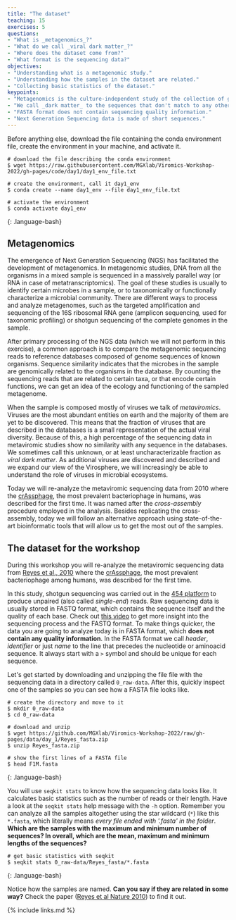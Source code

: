 ```yaml
---
title: "The dataset"
teaching: 15
exercises: 5
questions:
- "What is _metagenomics_?"
- "What do we call _viral dark matter_?"
- "Where does the dataset come from?"
- "What format is the sequencing data?"
objectives:
- "Understanding what is a metagenomic study."
- "Understanding how the samples in the dataset are related."
- "Collecting basic statistics of the dataset."
keypoints:
- "Metagenomics is the culture-independent study of the collection of genomes from different microorganisms present in a complex sample."
- "We call _dark matter_ to the sequences that don't match to any other known sequence in the databases."
- "FASTA format does not contain sequencing quality information."
- "Next Generation Sequencing data is made of short sequences."
---
```


Before anything else, download the file containing the conda environment file, create
the environment in your machine, and activate it.

~~~
# download the file describing the conda environment
$ wget https://raw.githubusercontent.com/MGXlab/Viromics-Workshop-2022/gh-pages/code/day1/day1_env_file.txt

# create the environment, call it day1_env
$ conda create --name day1_env --file day1_env_file.txt

# activate the environment
$ conda activate day1_env
~~~
{: .language-bash}


## Metagenomics

The emergence of Next Generation Sequencing (NGS) has facilitated the development of metagenomics. In metagenomic studies, DNA from all the organisms in a mixed sample is sequenced in a massively parallel way (or RNA in case of metatranscriptomics). The goal of these studies is usually to identify certain microbes in a sample, or to taxonomically or functionally characterize a microbial community. There are different ways to process and analyze metagenomes, such as the targeted amplification and sequencing of the 16S ribosomal RNA gene (amplicon sequencing, used for taxonomic profiling) or shotgun sequencing of the complete genomes in the sample.

After primary processing of the NGS data (which we will not perform in this exercise), a common approach is to compare the metagenomic sequencing reads to reference databases composed of genome sequences of known organisms. Sequence similarity indicates that the microbes in the sample are genomically related to the organisms in the database. By counting the sequencing reads that are related to certain taxa, or that encode certain functions, we can get an idea of the ecology and functioning of the sampled metagenome.

When the sample is composed mostly of viruses we talk of *metaviromics*. Viruses are the most abundant entities on earth and the majority of them are yet to be discovered. This means that the fraction of viruses that are described in the databases is a small representation of the actual viral diversity. Because of this, a high percentage of the sequencing data in metaviromic studies show no similarity with any sequence in the databases. We sometimes call this unknown, or at least uncharacterizable fraction as *viral dark matter*. As additional viruses are discovered and described and we expand our view of the Virosphere, we will increasingly be able to understand the role of viruses in microbial ecosystems.

Today we will re-analyze the metaviromic sequencing data from 2010 where the [crAssphage](https://en.wikipedia.org/wiki/crAssphage), the most prevalent bacteriophage in humans, was described for the first time. It was named after the _cross-assembly_ procedure employed in the analysis. Besides replicating the cross-assembly, today we will follow an alternative approach using state-of-the-art bioinformatic tools that will allow us to get the most out of the samples.

## The dataset for the workshop

During this workshop you will re-analyze the metaviromic sequencing data from [Reyes et al., 2010](https://www.ncbi.nlm.nih.gov/pmc/articles/PMC2919852/) where the [crAssphage](https://en.wikipedia.org/wiki/crAssphage), the most prevalent bacteriophage among humans, was described for the first time.

In this study, shotgun sequencing was carried out in the [454 platform](https://en.wikipedia.org/wiki/454_Life_Sciences) to produce unpaired (also called _single-end_) reads. Raw sequencing data is usually stored in FASTQ format, which contains the sequence itself and the quality of each base. Check out [this video](https://www.youtube.com/watch?v=sdxVDy0lSAE) to get more insight into the sequencing process and the FASTQ format. To make things quicker, the data you are going to analyze today is in FASTA format, which **does not contain any quality information**. In the FASTA format we call _header_, _identifier_ or just _name_ to the line that precedes the nucleotide or aminoacid sequence. It always start with a `>` symbol and should be unique for each sequence.

Let's get started by downloading and unzipping the file file with the sequencing data in a directory called `0_raw-data`. After this, quickly inspect one of the samples so you can see how a FASTA file looks like.

~~~
# create the directory and move to it
$ mkdir 0_raw-data
$ cd 0_raw-data

# download and unzip
$ wget https://github.com/MGXlab/Viromics-Workshop-2022/raw/gh-pages/data/day_1/Reyes_fasta.zip
$ unzip Reyes_fasta.zip

# show the first lines of a FASTA file
$ head F1M.fasta
~~~
{: .language-bash}

You will use `seqkit stats` to know how the sequencing data looks like. It calculates basic statistics such as the number of reads or their length. Have a look at the `seqkit stats` help message with the `-h` option. Remember you can analyze all the samples altogether using the star wildcard (`*`) like this `*.fasta`, which literally means _every file ended with '.fasta' in the folder_. **Which are the samples with the maximum and minimum number of sequences? In overall, which are the mean, maximum and minimum lengths of the sequences?**

~~~
# get basic statistics with seqkit
$ seqkit stats 0_raw-data/Reyes_fasta/*.fasta
~~~
{: .language-bash}

Notice how the samples are named. **Can you say if they are related in some way?** Check the paper ([Reyes et al Nature 2010](https://www.ncbi.nlm.nih.gov/pmc/articles/PMC2919852/)) to find it out.


{% include links.md %}
